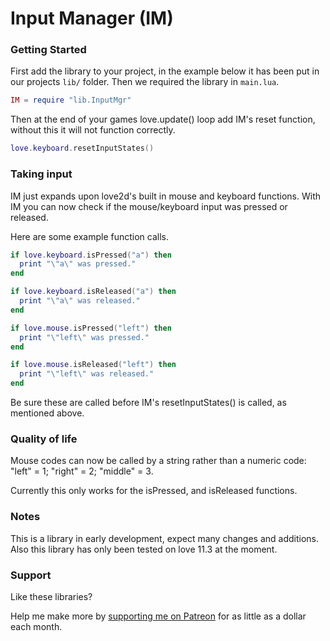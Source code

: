 # Input Manager (IM)

### Getting Started

First add the library to your project, in the example below it has been put in our projects `lib/` folder. Then we required the library in `main.lua`.

```lua
IM = require "lib.InputMgr"
```

Then at the end of your games love.update() loop add IM's reset function, without this it will not function correctly.

```lua
love.keyboard.resetInputStates()
```

### Taking input

IM just expands upon love2d's built in mouse and keyboard functions. With IM you can now check if the mouse/keyboard input was pressed or released.

Here are some example function calls.


```lua
if love.keyboard.isPressed("a") then
  print "\"a\" was pressed."
end

if love.keyboard.isReleased("a") then
  print "\"a\" was released."
end

if love.mouse.isPressed("left") then
  print "\"left\" was pressed."
end

if love.mouse.isReleased("left") then
  print "\"left\" was released."
end
```

Be sure these are called before IM's resetInputStates() is called, as mentioned above.

### Quality of life

Mouse codes can now be called by a string rather than a numeric code: "left" = 1; "right" = 2; "middle" = 3.

Currently this only works for the isPressed, and isReleased functions.

### Notes

This is a library in early development, expect many changes and additions. Also this library has only been tested on love 11.3 at the moment.

### Support

Like these libraries?

Help me make more by [supporting me on Patreon](https://www.patreon.com/V3X3D) for as little as a dollar each month.
